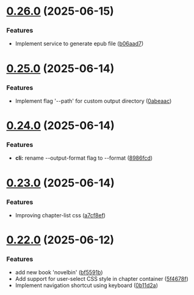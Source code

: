 # [0.26.0](https://github.com/lucasfernandodev/dragoid/compare/v0.25.0...v0.26.0) (2025-06-15)


### Features

* Implement service to generate epub file ([b06aad7](https://github.com/lucasfernandodev/dragoid/commit/b06aad7fc0d71c93b62147938c36ec5439db5aef))



# [0.25.0](https://github.com/lucasfernandodev/dragoid/compare/v0.24.0...v0.25.0) (2025-06-14)


### Features

* Implement flag '--path' for custom output directory ([0abeaac](https://github.com/lucasfernandodev/dragoid/commit/0abeaacf5f98395d5f5fd0159e37320fad47029b))



# [0.24.0](https://github.com/lucasfernandodev/dragoid/compare/v0.23.0...v0.24.0) (2025-06-14)


### Features

* **cli:** rename --output-format flag to --format ([8986fcd](https://github.com/lucasfernandodev/dragoid/commit/8986fcdf54cf53915f276280bdf8fd54d44ad396))



# [0.23.0](https://github.com/lucasfernandodev/dragoid/compare/v0.22.0...v0.23.0) (2025-06-14)


### Features

* Improving chapter-list css ([a7cf8ef](https://github.com/lucasfernandodev/dragoid/commit/a7cf8ef1e677dde4b0df53df09c97bc6770e0a87))



# [0.22.0](https://github.com/lucasfernandodev/dragoid/compare/v0.21.0...v0.22.0) (2025-06-12)


### Features

* add new book 'novelbin' ([bf5591b](https://github.com/lucasfernandodev/dragoid/commit/bf5591b5959d6f1aab9fbdfa85936d8aede718c2))
* Add support for user-select CSS style in chapter container ([5f4678f](https://github.com/lucasfernandodev/dragoid/commit/5f4678f152f0e4283960e08831b372c33d09852a))
* Implement navigation shortcut using keyboard ([0b11d2a](https://github.com/lucasfernandodev/dragoid/commit/0b11d2a8364829e9297becd89a7ffea56a3a0dd7))



